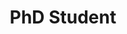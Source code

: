---
layout: about
inline: false
group: PhD Student
group_rank: 2
team_frontpage: true

title: PhD Student
description: 
lastname: Lu 

teaser: >
    


profile:
    name: Yuxuan Lu #your fullname here
    align: right
    image: 
    twitter: 
    github: 
    email: 
    website: https://yuxuan.lu 
    orcid: 
    address: >
        College of Art, Media and Design<br />
        360 Huntington Ave., Boston, Massachusetts 02115 <br />
        USA
---